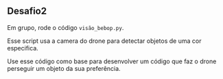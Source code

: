## Desafio2


Em grupo, rode o código ``visão_bebop.py``.


Esse script usa a camera do drone para detectar objetos de uma cor especifica. 

Use esse código como base para desenvolver um código que faz o drone perseguir um objeto da sua preferência.










